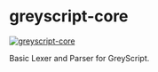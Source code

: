 # greyscript-core

[![greyscript-core](https://circleci.com/gh/ayecue/greyscript-core.svg?style=svg)](https://circleci.com/gh/ayecue/greyscript-core)

Basic Lexer and Parser for GreyScript.